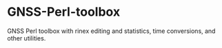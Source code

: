 # GNSS-Perl-toolbox
GNSS Perl toolbox with rinex editing and statistics, time conversions, and other utilities.
